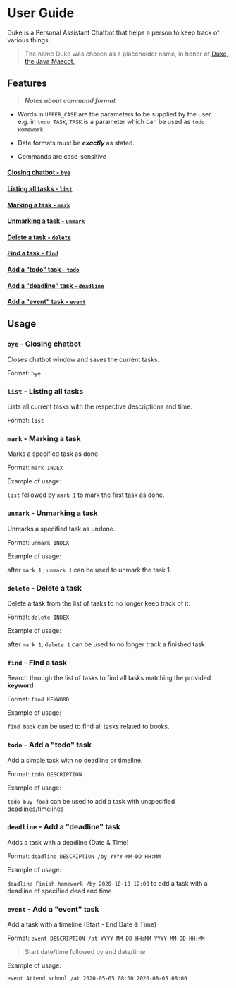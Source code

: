 # User Guide
Duke is a Personal Assistant Chatbot that helps a person to keep track of various things.
>The name Duke was chosen as a placeholder name, in honor of [Duke, the Java Mascot.](https://www.oracle.com/java/duke/)

## Features 


>***Notes about command format***
* Words in `UPPER_CASE` are the parameters to be supplied by the user.<br>
  e.g. in `todo TASK`, `TASK` is a parameter which can be used as `todo Homework`.
  
* Date formats must be ***exactly*** as stated.
* Commands are case-sensitive


#### [Closing chatbot - `bye`](#bye---closing-chatbot)
#### [Listing all tasks - `list`](#list---listing-all-tasks)
#### [Marking a task - `mark`](#mark---marking-a-task)
#### [Unmarking a task - `unmark`](#unmark---unmarking-a-task)
#### [Delete a task - `delete`](#delete---delete-a-task)
#### [Find a task - `find`](#find---find-a-task)
#### [Add a "todo" task - `todo`](#todo---add-a-todo-task)
#### [Add a "deadline" task - `deadline`](#deadline----add-a-deadline-task)
#### [Add a "event" task - `event`](#event----add-a-event-task)

## Usage

### `bye` - Closing chatbot

Closes chatbot window and saves the current tasks.

Format: `bye`



### `list` - Listing all tasks

Lists all current tasks with the respective descriptions and time.

Format: `list`



### `mark` - Marking a task

Marks a specified task as done.

Format: `mark INDEX`

Example of usage: 

`list` followed by `mark 1` to mark the first task as done.



### `unmark` - Unmarking a task

Unmarks a specified task as undone.

Format: `unmark INDEX`

Example of usage: 

after `mark 1` , `unmark 1` can be used to unmark the task 1.



### `delete` - Delete a task

Delete a task from the list of tasks to no longer keep track of it.

Format: `delete INDEX`

Example of usage: 

after `mark 1`, `delete 1` can be used to no longer track a finished task.



### `find` - Find a task

Search through the list of tasks to find all tasks matching the provided **keyword**

Format: `find KEYWORD`

Example of usage: 

`find book` can be used to find all tasks related to books.



### `todo` - Add a "todo" task

Add a simple task with no deadline or timeline.

Format: `todo DESCRIPTION`

Example of usage: 

`todo buy food` can be used to add a task with unspecified deadlines/timelines



### `deadline` -  Add a "deadline" task

Adds a task with a deadline (Date & Time)

Format: `deadline DESCRIPTION /by YYYY-MM-DD HH:MM`

Example of usage: 

`deadline Finish homework /by 2020-10-10 12:00` to add a task with a deadline of specified dead and time



### `event` -  Add a "event" task

Add a task with a timeline (Start - End Date & Time)

Format: `event DESCRIPTION /at YYYY-MM-DD HH:MM YYYY-MM-DD HH:MM`
>Start date/time followed by end date/time

Example of usage: 

`event Attend school /at 2020-05-05 08:00 2020-08-05 08:00`

